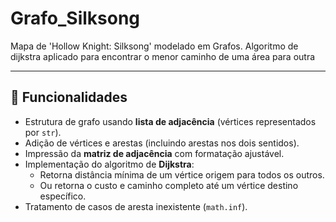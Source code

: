 # Grafo_Silksong
Mapa de 'Hollow Knight: Silksong' modelado em Grafos. Algoritmo de dijkstra aplicado para encontrar o menor caminho de uma área para outra

---

## 🚀 Funcionalidades

- Estrutura de grafo usando **lista de adjacência** (vértices representados por `str`).
- Adição de vértices e arestas (incluindo arestas nos dois sentidos).
- Impressão da **matriz de adjacência** com formatação ajustável.
- Implementação do algoritmo de **Dijkstra**:
  - Retorna distância mínima de um vértice origem para todos os outros.
  - Ou retorna o custo e caminho completo até um vértice destino específico.
- Tratamento de casos de aresta inexistente (`math.inf`).

